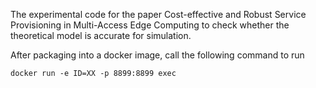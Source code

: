 The experimental code for the paper Cost-effective and Robust Service Provisioning in Multi-Access Edge Computing to check whether the theoretical model is accurate for simulation.


After packaging into a docker image, call the following command to run
```shell
docker run -e ID=XX -p 8899:8899 exec
```